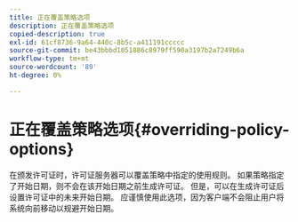 ```yaml
---
title: 正在覆盖策略选项
description: 正在覆盖策略选项
copied-description: true
exl-id: 61cf8736-9a64-440c-8b5c-a411191ccccc
source-git-commit: be43bbbd1051886c8979ff590a3197b2a7249b6a
workflow-type: tm+mt
source-wordcount: '89'
ht-degree: 0%

---
```


# 正在覆盖策略选项{#overriding-policy-options}

在颁发许可证时，许可证服务器可以覆盖策略中指定的使用规则。 如果策略指定了开始日期，则不会在该开始日期之前生成许可证。 但是，可以在生成许可证后设置许可证中的未来开始日期。 应谨慎使用此选项，因为客户端不会阻止用户将系统向前移动以规避开始日期。
